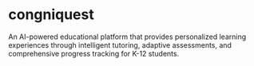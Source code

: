 # congniquest
An AI-powered educational platform that provides personalized learning experiences through intelligent tutoring, adaptive assessments, and comprehensive progress tracking for K-12 students.
